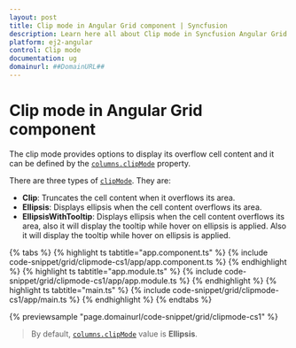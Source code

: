 ```yaml
---
layout: post
title: Clip mode in Angular Grid component | Syncfusion
description: Learn here all about Clip mode in Syncfusion Angular Grid component of Syncfusion Essential JS 2 and more.
platform: ej2-angular
control: Clip mode 
documentation: ug
domainurl: ##DomainURL##
---
```


# Clip mode in Angular Grid component

The clip mode provides options to display its overflow cell content and it can be defined by the [`columns.clipMode`](https://ej2.syncfusion.com/angular/documentation/api/grid/column/#clipmode) property.

There are three types of [`clipMode`](https://ej2.syncfusion.com/angular/documentation/api/grid/column/#clipmode). They are:

* **Clip**: Truncates the cell content when it overflows its area.
* **Ellipsis**: Displays ellipsis when the cell content overflows its area.
* **EllipsisWithTooltip**: Displays ellipsis when the cell content overflows its area, also it will display the tooltip while hover on ellipsis is applied. Also it will display the tooltip while hover on ellipsis is applied.

{% tabs %}
{% highlight ts tabtitle="app.component.ts" %}
{% include code-snippet/grid/clipmode-cs1/app/app.component.ts %}
{% endhighlight %}
{% highlight ts tabtitle="app.module.ts" %}
{% include code-snippet/grid/clipmode-cs1/app/app.module.ts %}
{% endhighlight %}
{% highlight ts tabtitle="main.ts" %}
{% include code-snippet/grid/clipmode-cs1/app/main.ts %}
{% endhighlight %}
{% endtabs %}
  
{% previewsample "page.domainurl/code-snippet/grid/clipmode-cs1" %}

>By default, [`columns.clipMode`](https://ej2.syncfusion.com/angular/documentation/api/grid/column/#clipmode) value is **Ellipsis**.